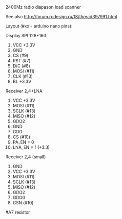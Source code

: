 2400Mz radio diapason load scanner

See also http://forum.rcdesign.ru/f8/thread397991.html

Layout (#xx - arduino nano pins):

Display SPI 128*160
1. VCC +3.3V
2. GND
3. CS (#9)
4. RST (#7)
5. D/C (#8)
6. MOSI (#11)
7. CLK (#13)
8. BL +3.3V

Receiver 2,4+LNA
1. VCC +3.3V
2. MOSI (#11)
3. SCLK (#13)
4. MISO (#12)
5. GDO2
6. GND
7. GDO
8. CS (#10)
9. PA_EN = 0
10. LNA_EN = 1 (+3.3)

Receiver 2,4 (small)
1. GND
2. VCC +3.3V
3. MOSI (#11)
4. SCLK (#13)
5. MISO (#12)
6. GDO2
7. GDO0
8. CSN (#10)

#A7 resistor
